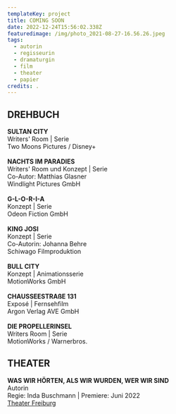 ```yaml
---
templateKey: project
title: COMING SOON
date: 2022-12-24T15:56:02.338Z
featuredimage: /img/photo_2021-08-27-16.56.26.jpeg
tags:
  - autorin
  - regisseurin
  - dramaturgin
  - film
  - theater
  - papier
credits: .
---
```

## **DREHBUCH**

**SULTAN CITY**\
Writers' Room | Serie\
Two Moons Pictures / Disney+\
\
**NACHTS IM PARADIES**\
Writers' Room und Konzept | Serie\
Co-Autor: Matthias Glasner\
Windlight Pictures GmbH\
\
**G-L-O-R-I-A**\
Konzept | Serie\
Odeon Fiction GmbH \
\
**KING JOSI**\
Konzept | Serie\
Co-Autorin: Johanna Behre\
Schiwago Filmproduktion  \
\
**BULL CITY** \
Konzept | Animationsserie \
MotionWorks GmbH  \
\
**CHAUSSEESTRAßE 131** \
Exposé | Fernsehfilm \
Argon Verlag AVE GmbH    \
\
**DIE PROPELLERINSEL** \
Writers Room | Serie \
MotionWorks / Warnerbros.

## **THEATER**

**WAS WIR HÖRTEN, ALS WIR WURDEN, WER WIR SIND**\
Autorin \
Regie: Inda Buschmann | Premiere: Juni 2022  \
[Theater Freiburg](https://theater.freiburg.de/de_DE/home)